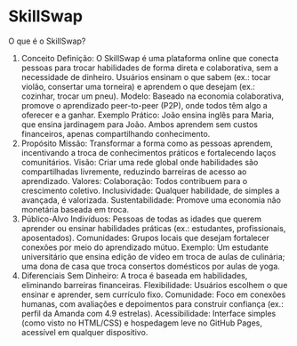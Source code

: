 # SkillSwap
O que é o SkillSwap?
1. Conceito
Definição: O SkillSwap é uma plataforma online que conecta pessoas para trocar habilidades de forma direta e colaborativa, sem a necessidade de dinheiro. Usuários ensinam o que sabem (ex.: tocar violão, consertar uma torneira) e aprendem o que desejam (ex.: cozinhar, trocar um pneu).
Modelo: Baseado na economia colaborativa, promove o aprendizado peer-to-peer (P2P), onde todos têm algo a oferecer e a ganhar.
Exemplo Prático: João ensina inglês para Maria, que ensina jardinagem para João. Ambos aprendem sem custos financeiros, apenas compartilhando conhecimento.
2. Propósito
Missão: Transformar a forma como as pessoas aprendem, incentivando a troca de conhecimentos práticos e fortalecendo laços comunitários.
Visão: Criar uma rede global onde habilidades são compartilhadas livremente, reduzindo barreiras de acesso ao aprendizado.
Valores:
Colaboração: Todos contribuem para o crescimento coletivo.
Inclusividade: Qualquer habilidade, de simples a avançada, é valorizada.
Sustentabilidade: Promove uma economia não monetária baseada em troca.
3. Público-Alvo
Indivíduos: Pessoas de todas as idades que querem aprender ou ensinar habilidades práticas (ex.: estudantes, profissionais, aposentados).
Comunidades: Grupos locais que desejam fortalecer conexões por meio do aprendizado mútuo.
Exemplo: Um estudante universitário que ensina edição de vídeo em troca de aulas de culinária; uma dona de casa que troca consertos domésticos por aulas de yoga.
5. Diferenciais
Sem Dinheiro: A troca é baseada em habilidades, eliminando barreiras financeiras.
Flexibilidade: Usuários escolhem o que ensinar e aprender, sem currículo fixo.
Comunidade: Foco em conexões humanas, com avaliações e depoimentos para construir confiança (ex.: perfil da Amanda com 4.9 estrelas).
Acessibilidade: Interface simples (como visto no HTML/CSS) e hospedagem leve no GitHub Pages, acessível em qualquer dispositivo.
